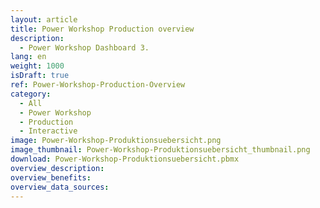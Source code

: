 ```yaml
---
layout: article
title: Power Workshop Production overview
description: 
  - Power Workshop Dashboard 3. 
lang: en
weight: 1000
isDraft: true
ref: Power-Workshop-Production-Overview
category:
  - All
  - Power Workshop
  - Production
  - Interactive
image: Power-Workshop-Produktionsuebersicht.png
image_thumbnail: Power-Workshop-Produktionsuebersicht_thumbnail.png
download: Power-Workshop-Produktionsuebersicht.pbmx
overview_description:
overview_benefits:
overview_data_sources:
---
```

